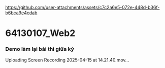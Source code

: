
https://github.com/user-attachments/assets/c7c2a6e5-072e-448d-b36f-b6bca9e4cdab
# 64130107_Web2

### Demo làm lại bài thi giữa kỳ
Uploading Screen Recording 2025-04-15 at 14.21.40.mov…
